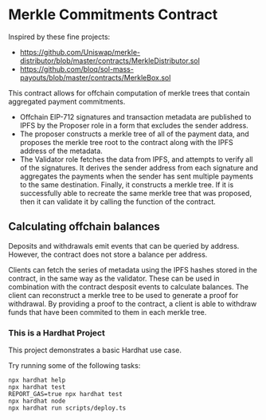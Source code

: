 # Merkle Commitments Contract

Inspired by these fine projects:

- https://github.com/Uniswap/merkle-distributor/blob/master/contracts/MerkleDistributor.sol
- https://github.com/bloq/sol-mass-payouts/blob/master/contracts/MerkleBox.sol

This contract allows for offchain computation of merkle trees that contain aggregated payment commitments.

- Offchain EIP-712 signatures and transaction metadata are published to IPFS by the Proposer role in a form that excludes the sender address.
- The proposer constructs a merkle tree of all of the payment data, and proposes the merkle tree root to the contract along with the IPFS address of the metadata.
- The Validator role fetches the data from IPFS, and attempts to verify all of the signatures. It derives the sender address from each signature and aggregates the payments when the sender has sent multiple payments to the same destination. Finally, it constructs a merkle tree. If it is successfully able to recreate the same merkle tree that was proposed, then it can validate it by calling the function of the contract.

## Calculating offchain balances

Deposits and withdrawals emit events that can be queried by address. However, the contract does not store a balance per address.

Clients can fetch the series of metadata using the IPFS hashes stored in the contract, in the same way as the validator. These can be used in combination with the contract desposit events to calculate balances. The client can reconstruct a merkle tree to be used to generate a proof for withdrawal. By providing a proof to the contract, a client is able to withdraw funds that have been commited to them in each merkle tree.

### This is a Hardhat Project

This project demonstrates a basic Hardhat use case.

Try running some of the following tasks:

```shell
npx hardhat help
npx hardhat test
REPORT_GAS=true npx hardhat test
npx hardhat node
npx hardhat run scripts/deploy.ts
```

